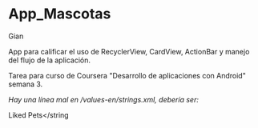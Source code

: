 # App_Mascotas
Gian

App para calificar el uso de RecyclerView, CardView, ActionBar y manejo del flujo de la aplicación.  

Tarea para curso de Coursera "Desarrollo de aplicaciones con Android" semana 3.  



*Hay una línea mal en /values-en/strings.xml, debería ser:*  

<string name="activity2_title">Liked Pets</string  
